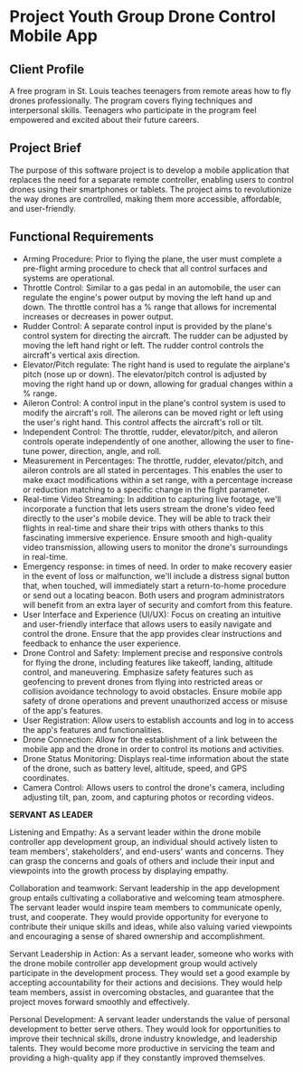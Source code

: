 # Project Youth Group Drone Control Mobile App

## Client Profile

A free program in St. Louis teaches teenagers from remote areas how to fly drones professionally. The program covers flying techniques and interpersonal skills. Teenagers who participate in the program feel empowered and excited about their future careers.

## Project Brief

The purpose of this software project is to develop a mobile application that replaces the need for a separate remote controller, enabling users to control drones using their smartphones or tablets. The project aims to revolutionize the way drones are controlled, making them more accessible, affordable, and user-friendly.

## Functional Requirements

- Arming Procedure: Prior to flying the plane, the user must complete a pre-flight arming procedure to check that all control surfaces and systems are operational.
- Throttle Control: Similar to a gas pedal in an automobile, the user can regulate the engine's power output by moving the left hand up and down. The throttle control has a % range that allows for incremental increases or decreases in power output.
- Rudder Control: A separate control input is provided by the plane's control system for directing the aircraft. The rudder can be adjusted by moving the left hand right or left. The rudder control controls the aircraft's vertical axis direction.
- Elevator/Pitch regulate: The right hand is used to regulate the airplane's pitch (nose up or down). The elevator/pitch control is adjusted by moving the right hand up or down, allowing for gradual changes within a % range.
- Aileron Control: A control input in the plane's control system is used to modify the aircraft's roll. The ailerons can be moved right or left using the user's right hand. This control affects the aircraft's roll or tilt.
- Independent Control: The throttle, rudder, elevator/pitch, and aileron controls operate independently of one another, allowing the user to fine-tune power, direction, angle, and roll.
- Measurement in Percentages: The throttle, rudder, elevator/pitch, and aileron controls are all stated in percentages. This enables the user to make exact modifications within a set range, with a percentage increase or reduction matching to a specific change in the flight parameter.
- Real-time Video Streaming: In addition to capturing live footage, we'll incorporate a function that lets users stream the drone's video feed directly to the user's mobile device. They will be able to track their flights in real-time and share their trips with others thanks to this fascinating immersive experience. Ensure smooth and high-quality video transmission, allowing users to monitor the drone's surroundings in real-time.
- Emergency response: in times of need. In order to make recovery easier in the event of loss or malfunction, we'll include a distress signal button that, when touched, will immediately start a return-to-home procedure or send out a locating beacon. Both users and program administrators will benefit from an extra layer of security and comfort from this feature.
- User Interface and Experience (UI/UX): Focus on creating an intuitive and user-friendly interface that allows users to easily navigate and control the drone. Ensure that the app provides clear instructions and feedback to enhance the user experience.
- Drone Control and Safety: Implement precise and responsive controls for flying the drone, including features like takeoff, landing, altitude control, and maneuvering. Emphasize safety features such as geofencing to prevent drones from flying into restricted areas or collision avoidance technology to avoid obstacles. Ensure mobile app safety of drone operations and prevent unauthorized access or misuse of the app's features.
- User Registration: Allow users to establish accounts and log in to access the app's features and functionalities.
- Drone Connection: Allow for the establishment of a link between the mobile app and the drone in order to control its motions and activities.
- Drone Status Monitoring: Displays real-time information about the state of the drone, such as battery level, altitude, speed, and GPS coordinates.
- Camera Control: Allows users to control the drone's camera, including adjusting tilt, pan, zoom, and capturing photos or recording videos.


**SERVANT AS LEADER**

Listening and Empathy: As a servant leader within the drone mobile controller app development group, an individual should actively listen to team members', stakeholders', and end-users' wants and concerns. They can grasp the concerns and goals of others and include their input and viewpoints into the growth process by displaying empathy.  

Collaboration and teamwork: Servant leadership in the app development group entails cultivating a collaborative and welcoming team atmosphere. The servant leader would inspire team members to communicate openly, trust, and cooperate. They would provide opportunity for everyone to contribute their unique skills and ideas, while also valuing varied viewpoints and encouraging a sense of shared ownership and accomplishment.  

Servant Leadership in Action: As a servant leader, someone who works with the drone mobile controller app development group would actively participate in the development process. They would set a good example by accepting accountability for their actions and decisions. They would help team members, assist in overcoming obstacles, and guarantee that the project moves forward smoothly and effectively. 

Personal Development: A servant leader understands the value of personal development to better serve others. They would look for opportunities to improve their technical skills, drone industry knowledge, and leadership talents. They would become more productive in servicing the team and providing a high-quality app if they constantly improved themselves.  
